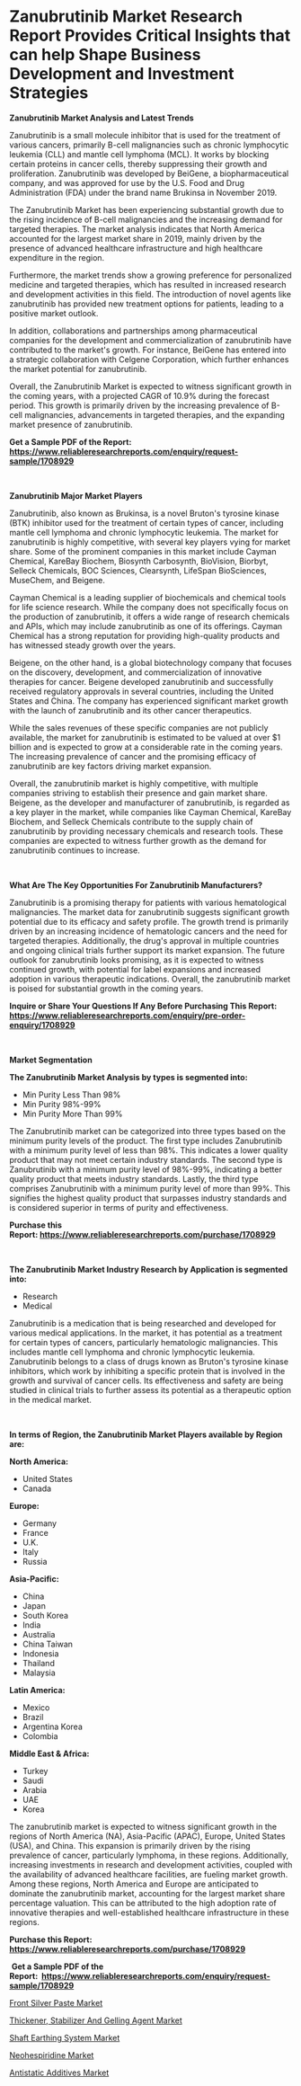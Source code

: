 <p><h1>Zanubrutinib Market Research Report Provides Critical Insights that can help Shape Business Development and Investment Strategies</h1></p><p><strong>Zanubrutinib Market Analysis and Latest Trends</strong></p>
<p><p>Zanubrutinib is a small molecule inhibitor that is used for the treatment of various cancers, primarily B-cell malignancies such as chronic lymphocytic leukemia (CLL) and mantle cell lymphoma (MCL). It works by blocking certain proteins in cancer cells, thereby suppressing their growth and proliferation. Zanubrutinib was developed by BeiGene, a biopharmaceutical company, and was approved for use by the U.S. Food and Drug Administration (FDA) under the brand name Brukinsa in November 2019.</p><p>The Zanubrutinib Market has been experiencing substantial growth due to the rising incidence of B-cell malignancies and the increasing demand for targeted therapies. The market analysis indicates that North America accounted for the largest market share in 2019, mainly driven by the presence of advanced healthcare infrastructure and high healthcare expenditure in the region.</p><p>Furthermore, the market trends show a growing preference for personalized medicine and targeted therapies, which has resulted in increased research and development activities in this field. The introduction of novel agents like zanubrutinib has provided new treatment options for patients, leading to a positive market outlook.</p><p>In addition, collaborations and partnerships among pharmaceutical companies for the development and commercialization of zanubrutinib have contributed to the market's growth. For instance, BeiGene has entered into a strategic collaboration with Celgene Corporation, which further enhances the market potential for zanubrutinib.</p><p>Overall, the Zanubrutinib Market is expected to witness significant growth in the coming years, with a projected CAGR of 10.9% during the forecast period. This growth is primarily driven by the increasing prevalence of B-cell malignancies, advancements in targeted therapies, and the expanding market presence of zanubrutinib.</p></p>
<p><strong>Get a Sample PDF of the Report:&nbsp; <a href="https://www.reliableresearchreports.com/enquiry/request-sample/1708929">https://www.reliableresearchreports.com/enquiry/request-sample/1708929</a></strong></p>
<p>&nbsp;</p>
<p><strong>Zanubrutinib Major Market Players</strong></p>
<p><p>Zanubrutinib, also known as Brukinsa, is a novel Bruton's tyrosine kinase (BTK) inhibitor used for the treatment of certain types of cancer, including mantle cell lymphoma and chronic lymphocytic leukemia. The market for zanubrutinib is highly competitive, with several key players vying for market share. Some of the prominent companies in this market include Cayman Chemical, KareBay Biochem, Biosynth Carbosynth, BioVision, Biorbyt, Selleck Chemicals, BOC Sciences, Clearsynth, LifeSpan BioSciences, MuseChem, and Beigene.</p><p>Cayman Chemical is a leading supplier of biochemicals and chemical tools for life science research. While the company does not specifically focus on the production of zanubrutinib, it offers a wide range of research chemicals and APIs, which may include zanubrutinib as one of its offerings. Cayman Chemical has a strong reputation for providing high-quality products and has witnessed steady growth over the years.</p><p>Beigene, on the other hand, is a global biotechnology company that focuses on the discovery, development, and commercialization of innovative therapies for cancer. Beigene developed zanubrutinib and successfully received regulatory approvals in several countries, including the United States and China. The company has experienced significant market growth with the launch of zanubrutinib and its other cancer therapeutics.</p><p>While the sales revenues of these specific companies are not publicly available, the market for zanubrutinib is estimated to be valued at over $1 billion and is expected to grow at a considerable rate in the coming years. The increasing prevalence of cancer and the promising efficacy of zanubrutinib are key factors driving market expansion.</p><p>Overall, the zanubrutinib market is highly competitive, with multiple companies striving to establish their presence and gain market share. Beigene, as the developer and manufacturer of zanubrutinib, is regarded as a key player in the market, while companies like Cayman Chemical, KareBay Biochem, and Selleck Chemicals contribute to the supply chain of zanubrutinib by providing necessary chemicals and research tools. These companies are expected to witness further growth as the demand for zanubrutinib continues to increase.</p></p>
<p>&nbsp;</p>
<p><strong>What Are The Key Opportunities For Zanubrutinib Manufacturers?</strong></p>
<p><p>Zanubrutinib is a promising therapy for patients with various hematological malignancies. The market data for zanubrutinib suggests significant growth potential due to its efficacy and safety profile. The growth trend is primarily driven by an increasing incidence of hematologic cancers and the need for targeted therapies. Additionally, the drug's approval in multiple countries and ongoing clinical trials further support its market expansion. The future outlook for zanubrutinib looks promising, as it is expected to witness continued growth, with potential for label expansions and increased adoption in various therapeutic indications. Overall, the zanubrutinib market is poised for substantial growth in the coming years.</p></p>
<p><strong>Inquire or Share Your Questions If Any Before Purchasing This Report: <a href="https://www.reliableresearchreports.com/enquiry/pre-order-enquiry/1708929">https://www.reliableresearchreports.com/enquiry/pre-order-enquiry/1708929</a></strong></p>
<p>&nbsp;</p>
<p><strong>Market Segmentation</strong></p>
<p><strong>The Zanubrutinib Market Analysis by types is segmented into:</strong></p>
<p><ul><li>Min Purity Less Than 98%</li><li>Min Purity 98%-99%</li><li>Min Purity More Than 99%</li></ul></p>
<p><p>The Zanubrutinib market can be categorized into three types based on the minimum purity levels of the product. The first type includes Zanubrutinib with a minimum purity level of less than 98%. This indicates a lower quality product that may not meet certain industry standards. The second type is Zanubrutinib with a minimum purity level of 98%-99%, indicating a better quality product that meets industry standards. Lastly, the third type comprises Zanubrutinib with a minimum purity level of more than 99%. This signifies the highest quality product that surpasses industry standards and is considered superior in terms of purity and effectiveness.</p></p>
<p><strong>Purchase this Report:&nbsp;<a href="https://www.reliableresearchreports.com/purchase/1708929">https://www.reliableresearchreports.com/purchase/1708929</a></strong></p>
<p>&nbsp;</p>
<p><strong>The Zanubrutinib Market Industry Research by Application is segmented into:</strong></p>
<p><ul><li>Research</li><li>Medical</li></ul></p>
<p><p>Zanubrutinib is a medication that is being researched and developed for various medical applications. In the market, it has potential as a treatment for certain types of cancers, particularly hematologic malignancies. This includes mantle cell lymphoma and chronic lymphocytic leukemia. Zanubrutinib belongs to a class of drugs known as Bruton's tyrosine kinase inhibitors, which work by inhibiting a specific protein that is involved in the growth and survival of cancer cells. Its effectiveness and safety are being studied in clinical trials to further assess its potential as a therapeutic option in the medical market.</p></p>
<p>&nbsp;</p>
<p><strong>In terms of Region, the Zanubrutinib Market Players available by Region are:</strong></p>
<p>
    <p> <strong> North America: </strong>
        <ul>
            <li>United States</li>
            <li>Canada</li>
        </ul>
        </p> 
    <p> <strong> Europe: </strong>
        <ul>
            <li>Germany</li>
            <li>France</li>
            <li>U.K.</li>
            <li>Italy</li>
            <li>Russia</li>
        </ul>
        </p> 
    <p> <strong> Asia-Pacific: </strong>
        <ul>
            <li>China</li>
            <li>Japan</li>
            <li>South Korea</li>
            <li>India</li>
            <li>Australia</li>
            <li>China Taiwan</li>
            <li>Indonesia</li>
            <li>Thailand</li>
            <li>Malaysia</li>
        </ul>
        </p> 
    <p> <strong> Latin America: </strong>
        <ul>
            <li>Mexico</li>
            <li>Brazil</li>
            <li>Argentina Korea</li>
            <li>Colombia</li>
        </ul>
        </p> 
    <p> <strong> Middle East & Africa: </strong>
        <ul>
            <li>Turkey</li>
            <li>Saudi</li>
            <li>Arabia</li>
            <li>UAE</li>
            <li>Korea</li>
        </ul>
    </p>
    </p>
<p><p>The zanubrutinib market is expected to witness significant growth in the regions of North America (NA), Asia-Pacific (APAC), Europe, United States (USA), and China. This expansion is primarily driven by the rising prevalence of cancer, particularly lymphoma, in these regions. Additionally, increasing investments in research and development activities, coupled with the availability of advanced healthcare facilities, are fueling market growth. Among these regions, North America and Europe are anticipated to dominate the zanubrutinib market, accounting for the largest market share percentage valuation. This can be attributed to the high adoption rate of innovative therapies and well-established healthcare infrastructure in these regions.</p></p>
<p><strong>Purchase this Report: <a href="https://www.reliableresearchreports.com/purchase/1708929">https://www.reliableresearchreports.com/purchase/1708929</a></strong></p>
<p>&nbsp;<strong>Get a Sample PDF of the Report:&nbsp;&nbsp;<a href="https://www.reliableresearchreports.com/enquiry/request-sample/1708929">https://www.reliableresearchreports.com/enquiry/request-sample/1708929</a></strong></p>
<p><strong></strong></p>
<p><p><a href="https://medium.com/@krithi.reportprime/front-silver-paste-market-competitive-analysis-market-trends-and-forecast-to-2030-b6d88d2abf6d">Front Silver Paste Market</a></p><p><a href="https://medium.com/@shivangi.reportprime/thickener-stabilizer-and-gelling-agent-market-report-reveals-the-latest-trends-and-growth-26622cce5771">Thickener, Stabilizer And Gelling Agent Market</a></p><p><a href="https://github.com/GroverBarry/Market-Research-Report-List-2/blob/main/shaft-earthing-system-market.md">Shaft Earthing System Market</a></p><p><a href="https://medium.com/@aniket.reportprime23/neohespiridine-market-size-reveals-the-best-marketing-channels-in-global-industry-cd8fcaacaa6b">Neohespiridine Market</a></p><p><a href="https://medium.com/@sheetal.reportprime/antistatic-additives-market-research-report-its-history-and-forecast-2023-to-2030-d015758a6cc6">Antistatic Additives Market</a></p></p>